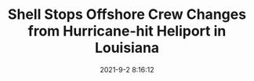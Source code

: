 ---
"title": "Shell Stops Offshore Crew Changes from Hurricane-hit Heliport in Louisiana"
"date": "2021-9-2 8:16:12"
"feed_name": "OEDIGITAL"
"feed_website": "https://www.oedigital.com/"
"feed_rss": "https://www.oedigital.com/technology/safety-security?format=feed"
"link": "https://www.oedigital.com/news/490323-shell-stops-offshore-crew-changes-from-hurricane-hit-heliport-in-louisiana"
"file": "_posts/2021-9-2-8-16-12_OEDIGITAL_be4b298480f71149dd2fc4bb60dcdbd4c0ce12f6.md"
"accident": "0"
"drilling": "0"
---